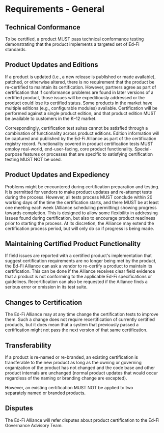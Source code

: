 # Requirements - General

## Technical Conformance

To be certified, a product MUST pass technical conformance testing demonstrating
that the product implements a targeted set of Ed-Fi standards.

## Product Updates and Editions

If a product is updated (i.e., a new release is published or made available),
patched, or otherwise altered, there is no requirement that the product be
re-certified to maintain its certification. However, partners agree as part of
certification that if conformance problems are found in later versions of a
certified product, those issues will be expeditiously addressed or the product
could lose its certified status. Some products in the market have multiple
editions (e.g., configurable modules) available. Certification will be performed
against a single product edition, and that product edition MUST be available to
customers in the K–12 market.

Correspondingly, certification test suites cannot be satisfied through a
combination of functionality across product editions. Edition information will
be captured and published by the Ed-Fi Alliance as part of the certification
registry record. Functionality covered in product certification tests MUST
employ real-world, end-user-facing, core product functionality. Special-purpose
features or processes that are specific to satisfying certification testing MUST
NOT be used.

## Product Updates and Expediency

Problems might be encountered during certification preparation and testing. It
is permitted for vendors to make product updates and re-attempt tests during the
process. However, all tests process MUST conclude within 20 working days of the
time the certification starts, and there MUST be at least one meeting each week
(Alliance scheduling permitting) showing progress towards completion. This is
designed to allow some flexibility in addressing issues found during
certification, but also to encourage product readiness prior to starting the
process. At its discretion, the Alliance may extend the certification process
period, but will only do so if progress is being made.

## Maintaining Certified Product Functionality

If field issues are reported with a certified product's implementation that
suggest certification requirements are no longer being met by the product, the
Ed-Fi Alliance can ask a vendor to re-certify a product to maintain its
certification. This can be done if the Alliance receives clear field evidence
that a product is not conforming to the applicable Ed-Fi specifications or
guidelines. Recertification can also be requested if the Alliance finds a
serious error or omission in its test suite.

## Changes to Certification

The Ed-Fi Alliance may at any time change the certification tests to improve
them. Such a change does not require recertification of currently certified
products, but it does mean that a system that previously passed a certification
might not pass the next version of that same certification.

## Transferability

If a product is re-named or re-branded, an existing certification is
transferable to the new product as long as the owning or governing organization
of the product has not changed and the code base and other product internals are
unchanged (normal product updates that would occur regardless of the naming or
branding change are excepted).

However, an existing certification MUST NOT be applied to two separately named
or branded products.

## Disputes

The Ed-Fi Alliance will refer disputes about product certification to the Ed-Fi
Governance Advisory Team.
